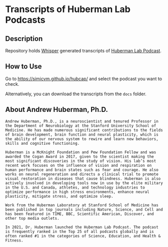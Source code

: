 # Transcripts of Huberman Lab Podcasts

## Description

Repository holds [Whisper](https://github.com/openai/whisper) generated transcripts of [Huberman Lab Podcast](https://hubermanlab.com).

## How to Use

Go to <https://simicvm.github.io/hubcap/> and select the podcast you want to check.

Alternatively, you can download the transcripts from the `docs` folder.

## About Andrew Huberman, Ph.D.

```
Andrew Huberman, Ph.D., is a neuroscientist and tenured Professor in the Department of Neurobiology at the Stanford University School of Medicine. He has made numerous significant contributions to the fields of brain development, brain function and neural plasticity, which is the ability of our nervous system to rewire and learn new behaviors, skills and cognitive functioning. 

Huberman is a McKnight Foundation and Pew Foundation Fellow and was awarded the Cogan Award in 2017, given to the scientist making the most significant discoveries in the study of vision. His lab’s most recent work focuses on the influence of vision and respiration on human performance and brain states such as fear and courage. He also works on neural regeneration and directs a clinical trial to promote visual restoration in diseases that cause blindness. Huberman is also actively involved in developing tools now in use by the elite military in the U.S. and Canada, athletes, and technology industries to optimize performance in high stress environments, enhance neural plasticity, mitigate stress, and optimize sleep. 

Work from the Huberman Laboratory at Stanford School of Medicine has been published in top journals including Nature, Science, and Cell and has been featured in TIME, BBC, Scientific American, Discover, and other top media outlets.

In 2021, Dr. Huberman launched the Huberman Lab Podcast. The podcast is frequently ranked in the Top 25 of all podcasts globally and is often ranked #1 in the categories of Science, Education, and Health & Fitness.
```